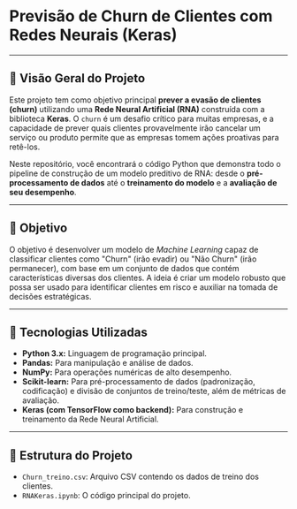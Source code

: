 # **Previsão de Churn de Clientes com Redes Neurais (Keras)**

---

## 📄 **Visão Geral do Projeto**

Este projeto tem como objetivo principal **prever a evasão de clientes (churn)** utilizando uma **Rede Neural Artificial (RNA)** construída com a biblioteca **Keras**. O `churn` é um desafio crítico para muitas empresas, e a capacidade de prever quais clientes provavelmente irão cancelar um serviço ou produto permite que as empresas tomem ações proativas para retê-los.

Neste repositório, você encontrará o código Python que demonstra todo o pipeline de construção de um modelo preditivo de RNA: desde o **pré-processamento de dados** até o **treinamento do modelo** e a **avaliação de seu desempenho**.

---

## 🎯 **Objetivo**

O objetivo é desenvolver um modelo de _Machine Learning_ capaz de classificar clientes como "Churn" (irão evadir) ou "Não Churn" (irão permanecer), com base em um conjunto de dados que contém características diversas dos clientes. A ideia é criar um modelo robusto que possa ser usado para identificar clientes em risco e auxiliar na tomada de decisões estratégicas.

---

## 🚀 **Tecnologias Utilizadas**

* **Python 3.x:** Linguagem de programação principal.
* **Pandas:** Para manipulação e análise de dados.
* **NumPy:** Para operações numéricas de alto desempenho.
* **Scikit-learn:** Para pré-processamento de dados (padronização, codificação) e divisão de conjuntos de treino/teste, além de métricas de avaliação.
* **Keras (com TensorFlow como backend):** Para construção e treinamento da Rede Neural Artificial.

---

## 📁 **Estrutura do Projeto**

* `Churn_treino.csv`: Arquivo CSV contendo os dados de treino dos clientes.
* `RNAKeras.ipynb`: O código principal do projeto.
